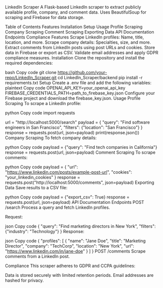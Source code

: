 LinkedIn Scraper
A Flask-based LinkedIn scraper to extract publicly available profile, company, and comment data. Uses BeautifulSoup for scraping and Firebase for data storage.

Table of Contents
Features
Installation
Setup
Usage
Profile Scraping
Company Scraping
Comment Scraping
Exporting Data
API Documentation
Endpoints
Compliance
Features
Scrape LinkedIn profiles: Name, title, location, and more.
Scrape company details: Specialties, size, and more.
Extract comments from LinkedIn posts using post URLs and cookies.
Store data in Firebase or export as CSV.
Validate email addresses and apply GDPR compliance measures.
Installation
Clone the repository and install the required dependencies:

bash
Copy code
git clone https://github.com/your-repo/LinkedIn_Scraper.git
cd LinkedIn_Scraper/backend
pip install -r requirements.txt
Setup
Create a .env file and add the following variables:
plaintext
Copy code
OPENAI_API_KEY=your_openai_api_key
FIREBASE_CREDENTIALS_PATH=path_to_firebase_key.json
Configure your Firebase project and download the firebase_key.json.
Usage
Profile Scraping
To scrape a LinkedIn profile:

python
Copy code
import requests

url = "http://localhost:5000/search"
payload = {
    "query": "Find software engineers in San Francisco",
    "filters": {"location": "San Francisco"}
}
response = requests.post(url, json=payload)
print(response.json())
Company Scraping
To fetch company details:

python
Copy code
payload = {"query": "Find tech companies in California"}
response = requests.post(url, json=payload)
Comment Scraping
To scrape comments:

python
Copy code
payload = {
    "url": "https://www.linkedin.com/posts/example-post-url",
    "cookies": "your_linkedin_cookies"
}
response = requests.post("http://localhost:5000/comments", json=payload)
Exporting Data
Save results to a CSV file:

python
Copy code
payload = {"export_csv": True}
response = requests.post(url, json=payload)
API Documentation
Endpoints
POST /search
Process a query and fetch LinkedIn profiles.

Request:

json
Copy code
{
    "query": "Find marketing directors in New York",
    "filters": {"industry": "Technology"}
}
Response:

json
Copy code
{
    "profiles": [
        {
            "name": "Jane Doe",
            "title": "Marketing Director",
            "company": "TechCorp",
            "location": "New York",
            "url": "https://www.linkedin.com/in/jane-doe"
        }
    ]
}
POST /comments
Scrape comments from a LinkedIn post.

Compliance
This scraper adheres to GDPR and CCPA guidelines:

Data is stored securely with limited retention periods.
Email addresses are hashed for privacy.